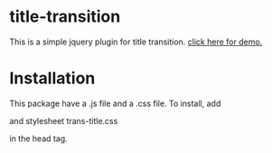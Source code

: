# title-transition
This is a simple jquery plugin for title transition. [click here for demo.](https://rawgit.com/AnkitAnandTopno/title-transition/textboxgo/trantitle2demo.html "Title Transition demo")
# Installation
This package have a .js file and a .css file.
To install, add

<script type="text/javascript" src="title-transition-1.1.1.min.js"></script>

and stylesheet trans-title.css

in the head tag.
